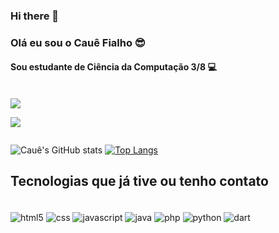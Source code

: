 ### Hi there 👋

### Olá eu sou o Cauê Fialho 😎
#### Sou estudante de Ciência da Computação 3/8 💻

<div style="display: inline-block"><br/>
 <a href="https://codepen.io/suricatstar" target="_blank"><img src="https://img.shields.io/badge/Codepen-000000?style=for-the-badge&logo=codepen&logoColor=white" target="_blank"></a>
 
 <a href="https://www.linkedin.com/in/caue-tamiarana-522ba4247/" target="_blank"><img src="https://img.shields.io/badge/LinkedIn-0077B5?style=for-the-badge&logo=linkedin&logoColor=white" target="_blank"></a>
</div>

![Cauê's GitHub stats](https://github-readme-stats.vercel.app/api?username=suricatstar&show_icons=true&theme=tokyonight)
[![Top Langs](https://github-readme-stats.vercel.app/api/top-langs/?username=suricatstar&hide_progress=true&theme=tokyonight)](https://github.com/anuraghazra/github-readme-stats)

## Tecnologias que já tive ou tenho contato
 <div style="display: inline-block"><br/>
  <img align="center" alt="html5" src="https://img.shields.io/badge/HTML5-E34F26?style=for-the-badge&logo=html5&logoColor=white">
  <img align="center" alt="css" src="https://img.shields.io/badge/CSS3-1572B6?style=for-the-badge&logo=css3&logoColor=white">
  <img align="center" alt="javascript" src="https://img.shields.io/badge/JavaScript-323330?style=for-the-badge&logo=javascript&logoColor=F7DF1E">
  <img align="center" alt="java" src="https://img.shields.io/badge/Java-ED8B00?style=for-the-badge&logo=openjdk&logoColor=white">
  <img align="center" alt="php" src="https://img.shields.io/badge/PHP-777BB4?style=for-the-badge&logo=php&logoColor=white">
  <img align="center" alt="python" src="https://img.shields.io/badge/Python-14354C?style=for-the-badge&logo=python&logoColor=white">
  <img align="center" alt="dart" src="https://img.shields.io/badge/Dart-0175C2?style=for-the-badge&logo=dart&logoColor=white">
 </div>
